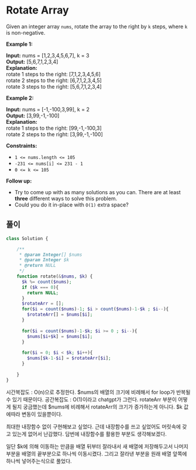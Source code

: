 # Rotate Array

Given an integer array `nums`, rotate the array to the right by `k` steps, where `k` is non-negative.

**Example 1:**

**Input:** nums = [1,2,3,4,5,6,7], k = 3<br>
**Output:** [5,6,7,1,2,3,4]<br>
**Explanation:**<br>
rotate 1 steps to the right: [7,1,2,3,4,5,6]<br>
rotate 2 steps to the right: [6,7,1,2,3,4,5]<br>
rotate 3 steps to the right: [5,6,7,1,2,3,4]

**Example 2:**

**Input:** nums = [-1,-100,3,99], k = 2<br>
**Output:** [3,99,-1,-100]<br>
**Explanation:** <br>
rotate 1 steps to the right: [99,-1,-100,3]<br>
rotate 2 steps to the right: [3,99,-1,-100]

**Constraints:**

- `1 <= nums.length <= 105`<br>
- `-231 <= nums[i] <= 231 - 1`<br>
- `0 <= k <= 105`

**Follow up:**

- Try to come up with as many solutions as you can. There are at least **three** different ways to solve this problem.
- Could you do it in-place with `O(1)` extra space?

## 풀이

```php
class Solution {

    /**
     * @param Integer[] $nums
     * @param Integer $k
     * @return NULL
     */
    function rotate(&$nums, $k) {
      $k %= count($nums);
      if ($k === 0){
        return NULL;
      }
      $rotateArr = [];
      for($i = count($nums)-1; $i > count($nums)-1-$k ; $i--){
        $rotateArr[] = $nums[$i];
      }
      
      for($i = count($nums)-1-$k; $i >= 0 ; $i--){
        $nums[$i+$k] = $nums[$i];
      }
      
      for($i = 0; $i < $k; $i++){
        $nums[$k-1-$i] = $rotateArr[$i];
      }
        
    }
}
```

시간복잡도 : O(n)으로 추정한다. $nums의 배열의 크기에 비례해서 for loop가 반복될 수 있기 때문이다.
공간복잡도 : O(1)이라고 chatgpt가 그런다. rotateArr 부분이 어떻게 될지 궁금했는데 $nums에 비례해서 rotateArr의 크기가 증가하는게 아니다. $k 값에따라 변동이 있을뿐이다.


최대한 내장함수 없이 구현해보고 싶었다. 근데 내장함수를 쓰고 싶었어도 머릿속에 갖고 있는게 없어서 난감했다. 담번에 내장함수를 활용한 부분도 생각해보겠다.

일단 $k에 의해 이동하는 만큼을 배열 뒤부터 잘라내서 새 배열에 저장해두고서
나머지 부분을 배열의 끝부분으로 하나씩 이동시켰다.
그리고 잘라낸 부분을 원래 배열 앞쪽에 하나씩 넣어주는식으로 풀었다.